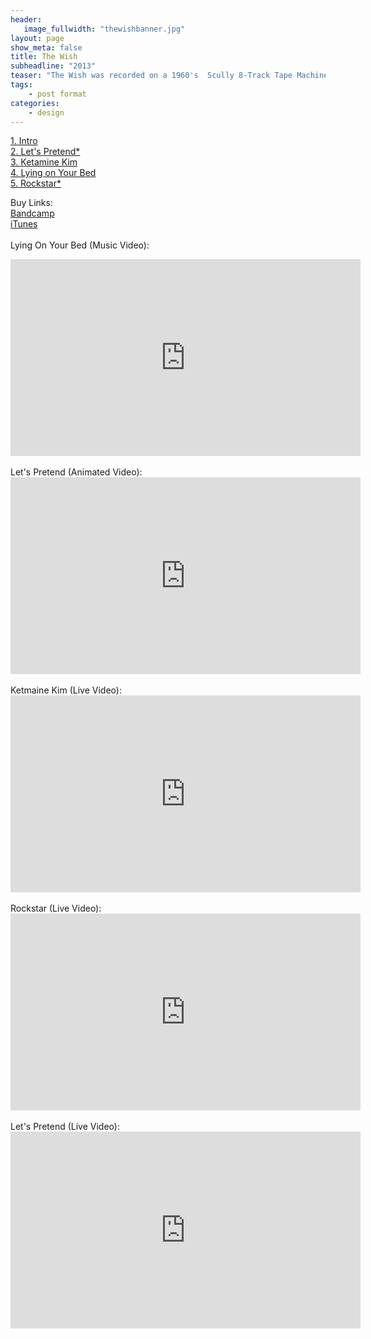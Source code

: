 ```yaml
---
header:
   image_fullwidth: "thewishbanner.jpg"
layout: page
show_meta: false
title: The Wish
subheadline: "2013"
teaser: "The Wish was recorded on a 1960's  Scully 8-Track Tape Machine, using old school recording techniques. Available on Vinyl..."
tags:
    - post format
categories:
    - design 
---
```

<!--more-->
 <a href="https://longhairedmusic.bandcamp.com/album/the-wish">1. Intro</a><br>
 <a href="https://youtu.be/yDRvgxD2JyI">2. Let's Pretend*</a><br>
 <a href="https://longhairedmusic.bandcamp.com/album/the-wish">3. Ketamine Kim</a><br>
 <a href="https://youtu.be/Tmn6Moxiw5M">4. Lying on Your Bed</a><br>
 <a href="https://youtu.be/yDRvgxD2JyI">5. Rockstar*</a><br>

Buy Links:<br>
  <a href="https://longhairedmusic.bandcamp.com/album/the-wish">Bandcamp</a><br>
  <a href="https://itunes.apple.com/us/album/the-wish-ep/id688008076">iTunes</a><br><br>
  Lying On Your Bed (Music Video):<br>
  <iframe width="560" height="315" src="https://www.youtube.com/embed/Tmn6Moxiw5M" frameborder="0" allowfullscreen></iframe><br> <br>
  Let's Pretend (Animated Video):<br>
  <iframe width="560" height="315" src="https://www.youtube.com/embed/yDRvgxD2JyI" frameborder="0" allowfullscreen></iframe><br> <br>
   Ketmaine Kim (Live Video):<br>
  <iframe width="560" height="315" src="https://www.youtube.com/embed/Qe0MWBvZl5A" frameborder="0" allowfullscreen></iframe><br> <br>
     Rockstar (Live Video):<br>
  <iframe width="560" height="315" src="https://www.youtube.com/embed/zstZae9SFGI" frameborder="0" allowfullscreen></iframe><br> <br>
     Let's Pretend (Live Video):<br>
  <iframe width="560" height="315" src="https://www.youtube.com/embed/5DGYQ5tHVKQ" frameborder="0" allowfullscreen></iframe><br> <br>
